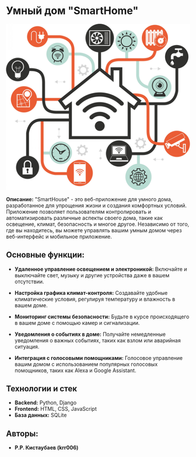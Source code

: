 # Умный дом "SmartHome"

![SmartHouse](foreadme.jpg)

**Описание:** "SmartHouse" - это веб-приложение для умного дома, разработанное для упрощения жизни и создания комфортных условий. Приложение позволяет пользователям контролировать и автоматизировать различные аспекты своего дома, такие как освещение, климат, безопасность и многое другое. Независимо от того, где вы находитесь, вы можете управлять вашим умным домом через веб-интерфейс и мобильное приложение.

## Основные функции:

- **Удаленное управление освещением и электроникой:** Включайте и выключайте свет, музыку и другие устройства даже в вашем отсутствии.

- **Настройка графика климат-контроля:** Создавайте удобные климатические условия, регулируя температуру и влажность в вашем доме.

- **Мониторинг системы безопасности:** Будьте в курсе происходящего в вашем доме с помощью камер и сигнализации.

- **Уведомления о событиях в доме:** Получайте немедленные уведомления о важных событиях, таких как взлом или аварийная ситуация.

- **Интеграция с голосовыми помощниками:** Голосовое управление вашим домом с использованием популярных голосовых помощников, таких как Alexa и Google Assistant.

## Технологии и стек

- **Backend:** Python, Django
- **Frontend:** HTML, CSS, JavaScript
- **База данных:** SQLite

## Авторы:

- **Р.Р. Кистаубаев (krr006)**
